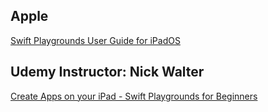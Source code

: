 ## Apple

[Swift Playgrounds User Guide for iPadOS](https://support.apple.com/en-am/guide/playgrounds-ipad/welcome/ipados)


## Udemy Instructor: Nick Walter

[Create Apps on your iPad - Swift Playgrounds for Beginners](https://www.udemy.com/course/swift-playgrounds-for-beginners-create-apps-on-your-ipad/)
